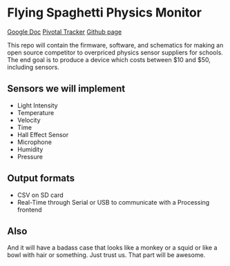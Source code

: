 Flying Spaghetti Physics Monitor
================================

<a href="https://docs.google.com/document/d/1P-B68UFshZrPXSNdKPXAIriUviSG9R4SJWK6uDBBBMg/edit?hl=en&authkey=COrAlIUL&pli=1#">Google Doc</a>
<a href="https://www.pivotaltracker.com/projects/270441">Pivotal Tracker</a>
<a href="https://github.com/daniel-cloudspace/FSPM">Github page</a>

This repo will contain the firmware, software, and schematics for making an open source competitor to overpriced physics sensor suppliers for schools. The end goal is to produce a device which costs between $10 and $50, including sensors. 

Sensors we will implement
-------------------------
- Light Intensity
- Temperature
- Velocity
- Time
- Hall Effect Sensor
- Microphone
- Humidity
- Pressure

Output formats
--------------
- CSV on SD card
- Real-Time through Serial or USB to communicate with a Processing frontend

Also
----
And it will have a badass case that looks like a monkey or a squid or like a bowl with hair or something. Just trust us. That part will be awesome. 
